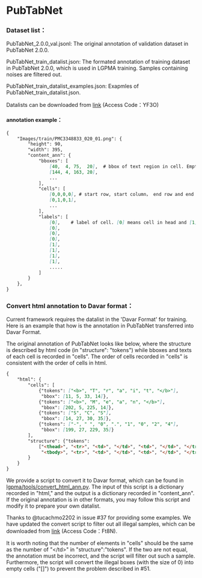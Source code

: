 # PubTabNet

### Dataset list：
PubTabNet_2.0.0_val.jsonl: The original annotation of validation dataset in PubTabNet 2.0.0.

PubTabNet_train_datalist.json: The formated annotation of training dataset in PubTabNet 2.0.0, which is used in LGPMA training. Samples containing noises are filtered out.

PubTabNet_train_datalist_examples.json: Exapmles of PubTabNet_train_datalist.json.

Datalists can be downloaded from [link](https://one.hikvision.com/#/link/eqaugdX6YQgFKhUxF8U4) (Access Code：YF3O)

#### annotation example：
``` markdown
{
	"Images/train/PMC3348833_020_01.png": {
        "height": 90,
        "width": 395,
        "content_ann": {
            "bboxes": [
                [40,  4, 75,  20],  # bbox of text region in cell. Empty cell are noded as []. 
                [144, 4, 163, 20],
                ...
            ],
            "cells": [
                [0,0,0,0], # start row, start column， end row and end column of cell
                [0,1,0,1],
                ...
            ],
            "labels": [
                [0],    # label of cell. [0] means cell in head and [1] means cell in body
                [0],
                [0],
                [0],
                [1],
                [1],
                [1],
                [1],
                .....
            ]
        }
    },
}
```

### Convert html annotation to Davar format：
Current framework requires the datalist in the 'Davar Format' for training. Here is an example that how is the annotation in PubTabNet transferred into Davar Format.

The original annotation of PubTabNet looks like below, where the structure is described by html code (in "structure": "tokens") while bboxes and texts of each cell is recorded in "cells". The order of cells recorded in "cells" is consistent with the order of cells in html.

``` markdown
{
    "html": {
        "cells": [
            {"tokens": ["<b>", "T", "r", "a", "i", "t", "</b>"],
             "bbox": [11, 5, 33, 14]},
            {"tokens": ["<b>", "M", "e", "a", "n", "</b>"],
             "bbox": [202, 5, 225, 14]},
            {"tokens": ["S", "C", "S"],
             "bbox": [14, 27, 30, 35]},
            {"tokens": ["-", " ", "0", ".", "1", "0", "2", "4"],
             "bbox": [199, 27, 229, 35]}
        ],
        "structure": {"tokens":
            ["<thead>", "<tr>", "<td>", "</td>", "<td>", "</td>", "</tr>", "</thead>",
             "<tbody>", "<tr>", "<td>", "</td>", "<td>", "</td>", "</tr>", "</tbody>"]
        }
    }
}
```

We provide a script to convert it to Davar format, which can be found in [lgpma/tools/convert_html_ann.py](../lgpma/tools/convert_html_ann.py). 
The input of this script is a dictionary recorded in "html," and the output is a dictionary recorded in "content_ann". 
If the original annotation is in other formats, you may follow this script and modify it to prepare your own datalist. 


Thanks to @tucachmo2202 in issue #37 for providing some examples. We have updated the convert script to filter out all illegal samples, which can be downloaded from [link](https://one.hikvision.com/#/link/oHvkYbH6fwXoKlSecPwj) (Access Code：Ft8N). 

It is worth noting that the number of elements in "cells" should be the same as the number of "\</td\>" in "structure":"tokens". If the two are not equal, the annotation must be incorrect, and the script will filter out such a sample.
Furthermore, the script will convert the illegal boxes (with the size of 0) into empty cells ("[]") to prevent the problem described in #51.

